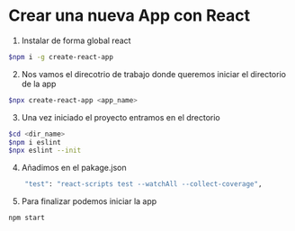 # Crear una nueva App con React 
1. Instalar de forma global react
~~~bash
$npm i -g create-react-app
~~~
2. Nos vamos el direcotrio de trabajo donde queremos iniciar el directorio de la app
~~~bash
$npx create-react-app <app_name>
~~~
3. Una vez iniciado el proyecto entramos en el drectorio
~~~bash
$cd <dir_name>
$npm i eslint
$npx eslint --init
~~~
4. Añadimos en el pakage.json
~~~bash
    "test": "react-scripts test --watchAll --collect-coverage",
~~~
5. Para finalizar podemos iniciar la app
~~~bash
npm start
~~~